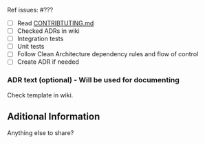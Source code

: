 Ref issues: #???

- [ ] Read [CONTRIBTUTING.md](CONTRIBUTING.md)
- [ ] Checked ADRs in wiki
- [ ] Integration tests
- [ ] Unit tests
- [ ] Follow Clean Architecture dependency rules and flow of control
- [ ] Create ADR if needed

### ADR text (optional) - Will be used for documenting

Check template in wiki.

## Aditional Information

Anything else to share?